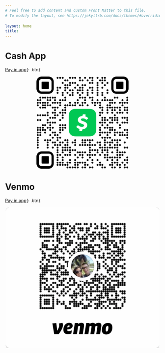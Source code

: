 ```yaml
---
# Feel free to add content and custom Front Matter to this file.
# To modify the layout, see https://jekyllrb.com/docs/themes/#overriding-theme-defaults

layout: home
title: 
---
```


# Cash App
[Pay in app](https://cash.app/$AdamHeimendinger/amount){: .btn}
<div style="text-align: center">
    <img src="assets/cash_qr.png" alt="CashApp QR code" width="300" >
</div>


# Venmo
[Pay in app](https://venmo.com/Adam-Heimendinger){: .btn}
<div style="text-align: center">
    <img src="assets/venmo_qr.png" alt="Venmo QR code" width="500" >
</div>